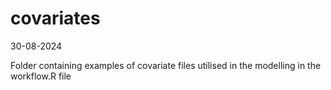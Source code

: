 covariates
================
30-08-2024

Folder containing examples of covariate files utilised in the modelling in the workflow.R file